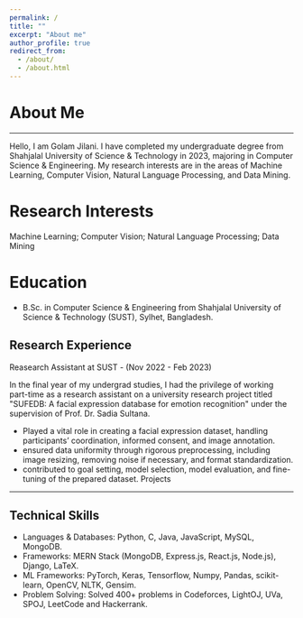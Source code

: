 ```yaml
---
permalink: /
title: ""
excerpt: "About me"
author_profile: true
redirect_from: 
  - /about/
  - /about.html
---
```

# About Me
--------
Hello, I am Golam Jilani. I have completed my undergraduate degree from Shahjalal University of Science & Technology in 2023, majoring in Computer Science & Engineering. My research interests are in the areas of Machine Learning, Computer Vision, Natural Language Processing, and Data Mining.

Research Interests
======
Machine Learning; Computer Vision; Natural Language Processing; Data Mining

Education
======
* B.Sc. in Computer Science & Engineering from Shahjalal University of Science & Technology (SUST), Sylhet, Bangladesh.
  
Research Experience
-----------
Reasearch Assistant at SUST - (Nov 2022 - Feb 2023)

In the final year of my undergrad studies, I had the privilege of working part-time as a research assistant on a university research project titled "SUFEDB: A facial expression database for emotion recognition" under the supervision of Prof. Dr. Sadia Sultana.

* Played a vital role in creating a facial expression dataset, handling participants’ coordination, informed consent, and image annotation.
* ensured data uniformity through rigorous preprocessing, including image resizing, removing noise if necessary, and format standardization.
* contributed to goal setting, model selection, model evaluation, and fine-tuning of the prepared dataset.
Projects
------


Technical Skills
------
* Languages & Databases: Python, C, Java, JavaScript, MySQL, MongoDB.
* Frameworks: MERN Stack (MongoDB, Express.js, React.js, Node.js), Django, LaTeX.
* ML Frameworks: PyTorch, Keras, Tensorflow, Numpy, Pandas, scikit-learn, OpenCV, NLTK, Gensim.
* Problem Solving: Solved 400+ problems in Codeforces, LightOJ, UVa, SPOJ, LeetCode and Hackerrank.




